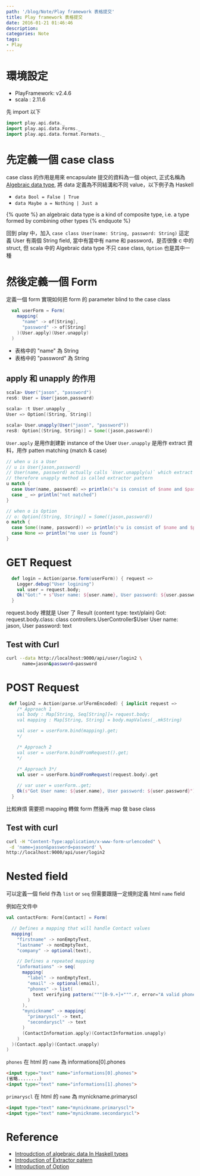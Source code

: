```yaml
---
path: '/blog/Note/Play framework 表格提交'
title: Play framework 表格提交
date: 2016-01-21 01:46:46
description:
categories: Note
tags:
- Play
---
```


# 環境設定

- PlayFramework: v2.4.6
- scala : 2.11.6

先 import 以下
```scala
import play.api.data._
import play.api.data.Forms._
import play.api.data.format.Formats._
```

# 先定義一個 case class
case class 的作用是用來 encapsulate 提交的資料為一個 object, 正式名稱為 [Algebraic data type](https://en.wikipedia.org/wiki/Algebraic_data_type), 將 data 定義為不同結溝和不同 value，以下例子為 Haskell
- `data Bool = False | True`
- `data Maybe a = Nothing | Just a`

{% quote %}
an algebraic data type is a kind of composite type, i.e. a type formed by combining other types
{% endquote %}

回到 play 中，加入 `case class User(name: String, password: String)`
這定義 User 有兩個 String field, 當中有當中有 name 和 password，是否很像 c 中的 struct, 但 scala 中的 Algebraic data type 不只 case class, `Option` 也是其中一種


# 然後定義一個 Form 
定義一個 form 實現如何把 form 的 parameter blind to the case class

```scala
  val userForm = Form(
    mapping(
      "name" -> of[String],
      "password" -> of[String]
    )(User.apply)(User.unapply)
  )
```

- 表格中的 "name" 為 String
- 表格中的 "password" 為 String

## apply 和 unapply 的作用

```scala
scala> User("jason", "password")
res6: User = User(jason,password)

scala> :t User.unapply _
User => Option[(String, String)]

scala> User.unapply(User("jason", "password"))
res8: Option[(String, String)] = Some((jason,password))
```

`User.apply` 是用作創建新 instance of the User
`User.unapply` 是用作 extract 資料，用作 patten matching (match & case)

```scala
// when u is a User
// u is User(jason,password)
// User(name, password) actually calls `User.unapply(u)` which extract the data inside with return value: Some(name, password)
// therefore unapply method is called extractor pattern
u match {
  case User(name, password) => println(s"u is consist of $name and $password") 
  case _ => println("not matched")
}

// when o is Option
// o: Option[(String, String)] = Some((jason,password))
o match {
  case Some((name, password)) => println(s"u is consist of $name and $password") 
  case None => println("no user is found")
}
```

# GET Request
```scala
  def login = Action(parse.form(userForm)) { request =>
    Logger.debug("User logining")
    val user = request.body;
    Ok("Got:" + s"User name: ${user.name}, User password: ${user.password}");
  }
```

request.body 裡就是 User 了
Result (content type: text/plain)
Got: request.body.class: class controllers.UserController$User User name: jason, User password: text
## Test with Curl
```bash
curl --data http://localhost:9000/api/user/login2 \
      name=jason&password=password
```

# POST Request
```scala
 def login2 = Action(parse.urlFormEncoded) { implicit request =>
    /* Approach 1
    val body : Map[String, Seq[String]]= request.body;
    val mapping : Map[String, String] = body.mapValues(_.mkString)

    val user = userForm.bind(mapping).get;
    */

    /* Approach 2
    val user = userForm.bindFromRequest().get;
    */
    
    /* Approach 3*/
    val user = userForm.bindFromRequest(request.body).get

    // var user = userForm..get;
    Ok(s"Got User name: ${user.name}, User password: ${user.password}");
  }
```
比較麻煩 需要把 mapping 轉做 form 然後再 map 做 base class

## Test with curl
```bash
curl -H "Content-Type:application/x-www-form-urlencoded" \
 -d 'name=jason&password=password' \
http://localhost:9000/api/user/login2
```

# Nested field
可以定義一個 field 作為 `list` or `seq`
但需要跟隨一定規則定義 html `name` field

例如在文件中
```scala
val contactForm: Form[Contact] = Form(

  // Defines a mapping that will handle Contact values
  mapping(
    "firstname" -> nonEmptyText,
    "lastname" -> nonEmptyText,
    "company" -> optional(text),

    // Defines a repeated mapping
    "informations" -> seq(
      mapping(
        "label" -> nonEmptyText,
        "email" -> optional(email),
        "phones" -> list(
          text verifying pattern("""[0-9.+]+""".r, error="A valid phone number is required")
        )
      ),
      "mynickname" -> mapping(
        "primaryscl" -> text,
        "secondaryscl" -> text
      )
      (ContactInformation.apply)(ContactInformation.unapply)
    )
  )(Contact.apply)(Contact.unapply)
)
```

`phones` 在 html 的 `name` 為 informations[0].phones
```html
<input type="text" name="informations[0].phones">
(省略........)
<input type="text" name="informations[1].phones">
```

`primaryscl` 在 html 的 `name` 為 mynickname.primaryscl
```html
<input type="text" name="mynickname.primaryscl">
<input type="text" name="mynickname.secondaryscl">
```


# Reference

- [Introudction of algebraic data In Haskell  types](http://chris-taylor.github.io/blog/2013/02/10/the-algebra-of-algebraic-data-types/)
- [Introduction of Extractor patern](http://danielwestheide.com/blog/2012/11/21/the-neophytes-guide-to-scala-part-1-extractors.html)
- [Introduction of Option](http://danielwestheide.com/blog/2012/12/19/the-neophytes-guide-to-scala-part-5-the-option-type.html)